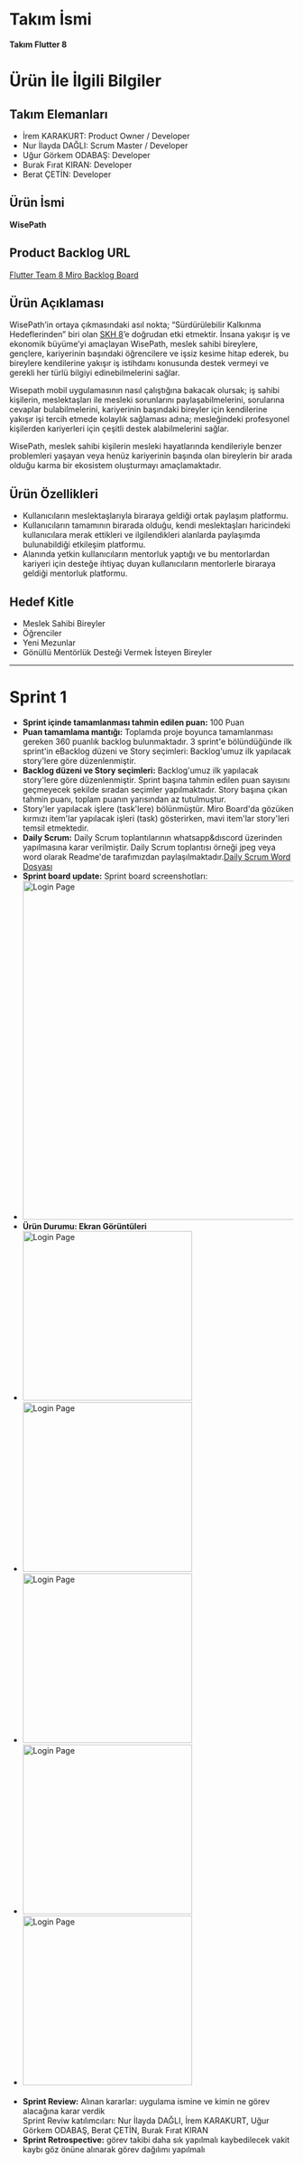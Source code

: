 # Takım İsmi

<b>Takım Flutter 8</b>

<h1>Ürün İle İlgili Bilgiler</h1>

<h2>Takım Elemanları</h2>
 
<ul>
<li>İrem KARAKURT: Product Owner / Developer</li>
<li>Nur İlayda DAĞLI: Scrum Master / Developer</li>
<li>Uğur Görkem ODABAŞ: Developer</li>
<li>Burak Fırat KIRAN: Developer</li>
<li>Berat ÇETİN: Developer</li>
</ul>

<h2>Ürün İsmi</h2>
 
<b>WisePath</b>

<h2>Product Backlog URL</h2>
<a href="https://miro.com/app/board/uXjVM_8PSy0=/?share_link_id=226463744446">Flutter Team 8 Miro Backlog Board</a>

<h2> Ürün Açıklaması </h2>

<p>WisePath’in ortaya çıkmasındaki asıl nokta; “Sürdürülebilir Kalkınma Hedeflerinden” biri olan <a href="https://turkiye.un.org/tr/sdgs/8">SKH 8</a>’e doğrudan etki etmektir. İnsana yakışır iş ve ekonomik büyüme’yi amaçlayan WisePath, meslek sahibi bireylere, gençlere, kariyerinin başındaki öğrencilere ve işsiz kesime hitap ederek, bu bireylere kendilerine yakışır iş istihdamı konusunda destek vermeyi ve gerekli her türlü bilgiyi edinebilmelerini sağlar.</p>
<p>Wisepath mobil uygulamasının nasıl çalıştığına bakacak olursak; iş sahibi kişilerin, meslektaşları ile mesleki sorunlarını paylaşabilmelerini, sorularına cevaplar bulabilmelerini, kariyerinin başındaki bireyler için kendilerine yakışır işi tercih etmede kolaylık sağlaması adına; mesleğindeki profesyonel kişilerden kariyerleri için çeşitli destek alabilmelerini sağlar.</p>
<p>WisePath, meslek sahibi kişilerin mesleki hayatlarında kendileriyle benzer problemleri yaşayan veya henüz kariyerinin başında olan bireylerin bir arada olduğu karma bir ekosistem oluşturmayı amaçlamaktadır.</p>

<h2> Ürün Özellikleri </h2>

<ul>
<li>Kullanıcıların meslektaşlarıyla biraraya geldiği ortak paylaşım platformu.</li>
<li>Kullanıcıların tamamının birarada olduğu, kendi meslektaşları haricindeki kullanıcılara merak ettikleri ve ilgilendikleri alanlarda paylaşımda bulunabildiği etkileşim platformu.</li>
<li>Alanında yetkin kullanıcıların mentorluk yaptığı ve bu mentorlardan kariyeri için desteğe ihtiyaç duyan kullanıcıların mentorlerle biraraya geldiği mentorluk platformu.</li>
</ul>

<h2> Hedef Kitle </h2>
<ul>
<li>Meslek Sahibi Bireyler</li>
<li>Öğrenciler</li>
<li>Yeni Mezunlar</li>
<li>Gönüllü Mentörlük Desteği Vermek İsteyen Bireyler</li>
</ul>

<hr>

<h1>Sprint 1 </h1>
<ul>
<li><b>Sprint içinde tamamlanması tahmin edilen puan:</b> 100 Puan</li>
<li><b>Puan tamamlama mantığı:</b> Toplamda proje boyunca tamamlanması gereken 360 puanlık backlog bulunmaktadır. 3 sprint'e bölündüğünde ilk sprint'in eBacklog düzeni ve Story seçimleri: Backlog'umuz ilk yapılacak story'lere göre düzenlenmiştir.</li>
<li><b>Backlog düzeni ve Story seçimleri:</b> Backlog'umuz ilk yapılacak story'lere göre düzenlenmiştir. Sprint başına tahmin edilen puan sayısını geçmeyecek şekilde sıradan seçimler yapılmaktadır. Story başına çıkan tahmin puanı, toplam puanın yarısından az tutulmuştur.</li>
<li>Story'ler yapılacak işlere (task'lere) bölünmüştür. Miro Board'da gözüken kırmızı item'lar yapılacak işleri (task) gösterirken, mavi item'lar story'leri temsil etmektedir.</li>
<li><b>Daily Scrum:</b> Daily Scrum toplantılarının whatsapp&dıscord üzerinden yapılmasına karar verilmiştir. Daily Scrum toplantısı örneği jpeg veya word olarak Readme'de tarafımızdan paylaşılmaktadır.<a href="https://github.com/uurhub/f_8_bootcamp/files/11782959/Daily_scrum.docx">Daily Scrum Word Dosyası</a>
<li><b>Sprint board update:</b> Sprint board screenshotları:</li>
<li><img src="https://github.com/uurhub/f_8_bootcamp/assets/70581331/8b5c015c-7e3f-4d9c-aea2-41fe2855dcfd.png" alt="Login Page" width="600"/></li>
<li><b>Ürün Durumu: Ekran Görüntüleri</b></li>
<li><img src="https://github.com/uurhub/f_8_bootcamp/assets/70581331/e9ec8cdd-fd8d-4b8d-a4f8-856d7ed6bfd9.png" alt="Login Page" width="300"/></li>
<li><img src="https://github.com/uurhub/f_8_bootcamp/assets/70581331/4ad0bad6-911f-43a1-8592-161dee9c82db.png" alt="Login Page" width="300"/></li>
<li><img src="https://github.com/uurhub/f_8_bootcamp/assets/125406507/b5045544-f0f7-491e-a2fc-33286228b5f7.png" alt="Login Page" width="300"/></li>
<li><img src="https://github.com/uurhub/f_8_bootcamp/assets/125406507/1578b14e-cefb-4aec-836e-ccf2a76d7ab1.png" alt="Login Page" width="300"/></li>
<li><img src="https://github.com/uurhub/f_8_bootcamp/assets/125406507/ba32745c-44cd-4213-80ba-ae490049e8a8.png" alt="Login Page" width="300"/></li>
<br>
<li><b>Sprint Review:</b> Alınan kararlar: uygulama ismine ve kimin ne görev alacağına karar verdik 
<br>
Sprint Reviw katılımcıları: Nur İlayda DAĞLI, İrem KARAKURT, Uğur Görkem ODABAŞ, Berat ÇETİN, Burak Fırat KIRAN </li>
<li><b>Sprint Retrospective:</b> görev takibi daha sık yapılmalı kaybedilecek vakit kaybı göz önüne alınarak görev dağılımı yapılmalı</li>
</ul>



